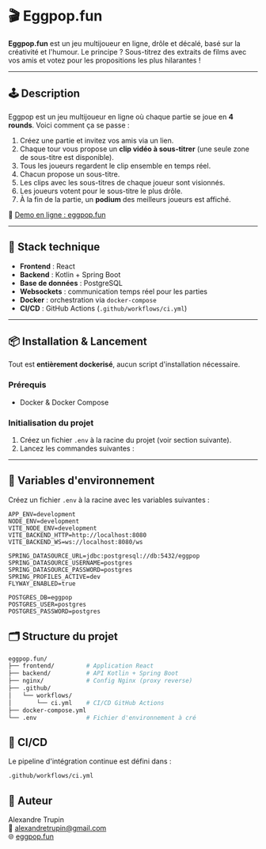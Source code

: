 # 🎬 Eggpop.fun

**Eggpop.fun** est un jeu multijoueur en ligne, drôle et décalé, basé sur la créativité et l'humour. Le principe ? Sous-titrez des extraits de films avec vos amis et votez pour les propositions les plus hilarantes !

---

## 🕹️ Description

Eggpop est un jeu multijoueur en ligne où chaque partie se joue en **4 rounds**. Voici comment ça se passe :

1. Créez une partie et invitez vos amis via un lien.
2. Chaque tour vous propose un **clip vidéo à sous-titrer** (une seule zone de sous-titre est disponible).
3. Tous les joueurs regardent le clip ensemble en temps réel.
4. Chacun propose un sous-titre.
5. Les clips avec les sous-titres de chaque joueur sont visionnés.
6. Les joueurs votent pour le sous-titre le plus drôle.
7. À la fin de la partie, un **podium** des meilleurs joueurs est affiché.

🔗 [Demo en ligne : eggpop.fun](https://eggpop.fun)

---

## 🚀 Stack technique

- **Frontend** : React
- **Backend** : Kotlin + Spring Boot
- **Base de données** : PostgreSQL
- **Websockets** : communication temps réel pour les parties
- **Docker** : orchestration via `docker-compose`
- **CI/CD** : GitHub Actions (`.github/workflows/ci.yml`)

---

## 📦 Installation & Lancement

Tout est **entièrement dockerisé**, aucun script d'installation nécessaire.

### Prérequis

- Docker & Docker Compose

### Initialisation du projet

1. Créez un fichier `.env` à la racine du projet (voir section suivante).
2. Lancez les commandes suivantes :

---

## 🔐 Variables d'environnement

Créez un fichier `.env` à la racine avec les variables suivantes :

```env
APP_ENV=development
NODE_ENV=development
VITE_NODE_ENV=development
VITE_BACKEND_HTTP=http://localhost:8080
VITE_BACKEND_WS=ws://localhost:8080/ws

SPRING_DATASOURCE_URL=jdbc:postgresql://db:5432/eggpop
SPRING_DATASOURCE_USERNAME=postgres
SPRING_DATASOURCE_PASSWORD=postgres
SPRING_PROFILES_ACTIVE=dev
FLYWAY_ENABLED=true

POSTGRES_DB=eggpop
POSTGRES_USER=postgres
POSTGRES_PASSWORD=postgres
```

## 🗂️ Structure du projet

```bash
eggpop.fun/
├── frontend/         # Application React
├── backend/          # API Kotlin + Spring Boot
├── nginx/            # Config Nginx (proxy reverse)
├── .github/
│   └── workflows/
│       └── ci.yml    # CI/CD GitHub Actions
├── docker-compose.yml
└── .env              # Fichier d'environnement à cré
```

## 🔧 CI/CD
Le pipeline d'intégration continue est défini dans :

```bash
.github/workflows/ci.yml
```

## 👤 Auteur

Alexandre Trupin  
📧 [alexandretrupin@gmail.com](mailto:alexandretrupin@gmail.com)  
🌐 [eggpop.fun](https://eggpop.fun)